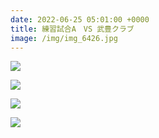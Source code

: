 ```yaml
---
date: 2022-06-25 05:01:00 +0000
title: 練習試合A　VS 武豊クラブ
image: /img/img_6426.jpg
---
```

![](/img/img_6453.jpg)

![](/img/img_6456.jpg)

![](/img/img_6479.jpg)

![](/img/img_6483.jpg)
